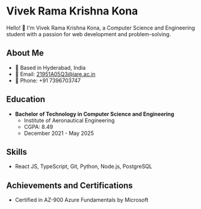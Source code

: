 # Vivek Rama Krishna Kona

Hello! 👋 I'm Vivek Rama Krishna Kona, a Computer Science and Engineering student with a passion for web development and problem-solving.

## About Me
- 📍 Based in Hyderabad, India
- 📧 Email: 21951A05Q3@iare.ac.in
- 📱 Phone: +91 7396703747


## Education
- **Bachelor of Technology in Computer Science and Engineering**
  - Institute of Aeronautical Engineering
  - CGPA: 8.49
  - December 2021 - May 2025

## Skills
- React JS, TypeScript, Git, Python, Node.js, PostgreSQL

## Achievements and Certifications
- Certified in AZ-900 Azure Fundamentals by Microsoft